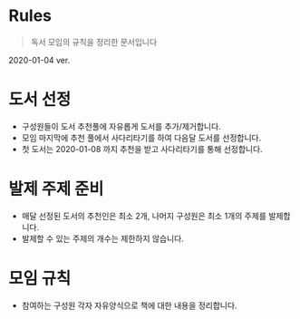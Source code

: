 # Rules

> 독서 모임의 규칙을 정리한 문서입니다

2020-01-04 ver.

# 도서 선정

- 구성원들이 도서 추천풀에 자유롭게 도서를 추가/제거합니다. 
- 모임 마지막에 추천 풀에서 사다리타기를 하여 다음달 도서를 선정합니다.
- 첫 도서는 2020-01-08 까지 추천을 받고 사다리타기를 통해 선정합니다.

# 발제 주제 준비

- 매달 선정된 도서의 추천인은 최소 2개, 나머지 구성원은 최소 1개의 주제를
  발제합니다.
- 발제할 수 있는 주제의 개수는 제한하지 않습니다.

# 모임 규칙

- 참여하는 구성원 각자 자유양식으로 책에 대한 내용을 정리합니다.

